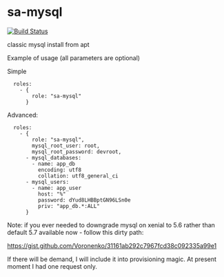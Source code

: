 sa-mysql
========

[![Build Status](https://travis-ci.org/softasap/sa-mysql.svg?branch=master)](https://travis-ci.org/softasap/sa-mysql)

classic mysql install from apt

Example of usage (all parameters are optional)

Simple

```
  roles:
    - {
        role: "sa-mysql"
      }
```

Advanced:

```
  roles:
    - {
        role: "sa-mysql",
        mysql_root_user: root,
        mysql_root_password: devroot,
      - mysql_databases:
        - name: app_db
          encoding: utf8
          collation: utf8_general_ci
      - mysql_users:
        - name: app_user
          host: "%"
          password: dYud8LHBBptGN96LSn0e
          priv: "app_db.*:ALL"
      }
```

Note: if you ever needed to downgrade mysql on xenial to 5.6 rather than default 5.7 available now - follow this dirty path:

https://gist.github.com/Voronenko/31161ab292c7967fcd38c092335a99e1

If there will be demand, I will include it into provisioning magic.  At present moment I had one request only.


